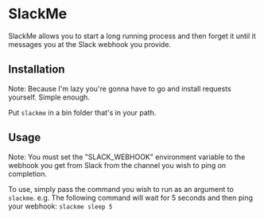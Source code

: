 # SlackMe
SlackMe allows you to start a long running process and then forget it until it messages you at the Slack webhook you provide.

## Installation
Note: Because I'm lazy you're gonna have to go and install requests yourself. Simple enough.

Put `slackme` in a bin folder that's in your path.

## Usage
Note: You must set the "SLACK_WEBHOOK" environment variable to the webhook you get from Slack from the channel you wish to ping on completion.

To use, simply pass the command you wish to run as an argument to `slackme`.
e.g. The following command will wait for 5 seconds and then ping your webhook: `slackme sleep 5`